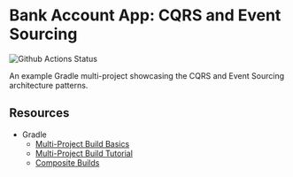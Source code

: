 # Bank Account App: CQRS and Event Sourcing

![Github Actions Status](https://github.com/joseeliaschavez/bank-account-command-api/actions/workflows/gradle.yml/badge.svg?branch=develop&event=push)

An example Gradle multi-project showcasing the CQRS and Event Sourcing architecture patterns.

## Resources

- Gradle
  - [Multi-Project Build Basics](https://docs.gradle.org/current/userguide/intro_multi_project_builds.html)
  - [Multi-Project Build Tutorial](https://docs.gradle.org/current/userguide/partr3_multi_project_builds.html)
  - [Composite Builds](https://docs.gradle.org/current/userguide/composite_builds.html)
